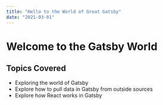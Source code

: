 ```yaml
---
title: "Hello to the World of Great Gatsby"
date: "2021-03-01"
---
```


# Welcome to the Gatsby World

## Topics Covered

- Exploring the world of Gatsby
- Explore how to pull data in Gatsby from outside sources
- Explore how React works in Gatsby
